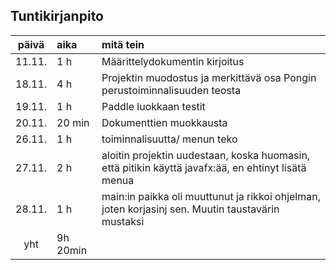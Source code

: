 ## Tuntikirjanpito

| päivä | aika | mitä tein  |
| :----:|:-----| :-----|
|11.11.| 1 h| Määrittelydokumentin kirjoitus|
|18.11.|4 h|Projektin muodostus ja merkittävä osa Pongin perustoiminnalisuuden teosta| 
|19.11.|1 h| Paddle luokkaan testit|
|20.11.|20 min| Dokumenttien muokkausta|
|26.11.|1 h| toiminnalisuutta/ menun teko|
|27.11.|2 h| aloitin projektin uudestaan, koska huomasin, että pitikin käyttä javafx:ää, en ehtinyt lisätä menua|
|28.11.|1 h| main:in paikka oli muuttunut ja rikkoi ohjelman, joten korjasinj sen. Muutin taustavärin mustaksi| 
|yht|9h 20min|||

